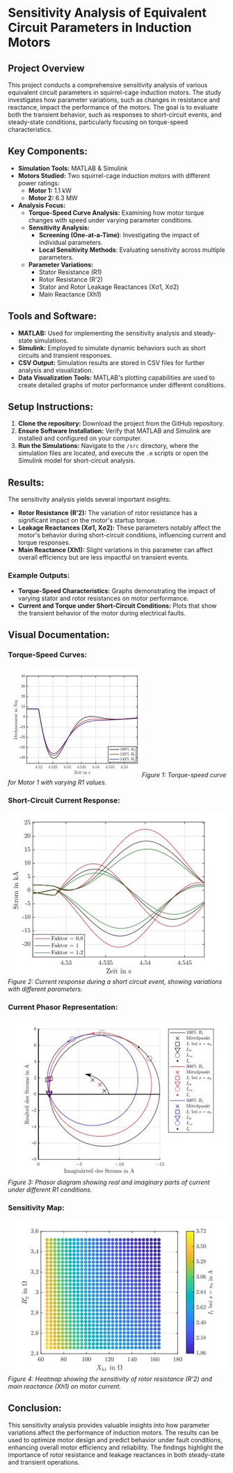 # Sensitivity Analysis of Equivalent Circuit Parameters in Induction Motors

## Project Overview
This project conducts a comprehensive sensitivity analysis of various equivalent circuit parameters in squirrel-cage induction motors. The study investigates how parameter variations, such as changes in resistance and reactance, impact the performance of the motors. The goal is to evaluate both the transient behavior, such as responses to short-circuit events, and steady-state conditions, particularly focusing on torque-speed characteristics.

## Key Components:
- **Simulation Tools:** MATLAB & Simulink
- **Motors Studied:** Two squirrel-cage induction motors with different power ratings:
  - **Motor 1:** 1.1 kW
  - **Motor 2:** 6.3 MW
- **Analysis Focus:**
  - **Torque-Speed Curve Analysis:** Examining how motor torque changes with speed under varying parameter conditions.
  - **Sensitivity Analysis:** 
    - **Screening (One-at-a-Time)**: Investigating the impact of individual parameters.
    - **Local Sensitivity Methods**: Evaluating sensitivity across multiple parameters.
  - **Parameter Variations:**
    - Stator Resistance (R1)
    - Rotor Resistance (R’2)
    - Stator and Rotor Leakage Reactances (Xσ1, Xσ2)
    - Main Reactance (Xh1)

## Tools and Software:
- **MATLAB:** Used for implementing the sensitivity analysis and steady-state simulations.
- **Simulink:** Employed to simulate dynamic behaviors such as short circuits and transient responses.
- **CSV Output:** Simulation results are stored in CSV files for further analysis and visualization.
- **Data Visualization Tools:** MATLAB's plotting capabilities are used to create detailed graphs of motor performance under different conditions.

## Setup Instructions:
1. **Clone the repository:** Download the project from the GitHub repository.
2. **Ensure Software Installation:** Verify that MATLAB and Simulink are installed and configured on your computer.
3. **Run the Simulations:** Navigate to the `/src` directory, where the simulation files are located, and execute the `.m` scripts or open the Simulink model for short-circuit analysis.

## Results:
The sensitivity analysis yields several important insights:
- **Rotor Resistance (R’2):** The variation of rotor resistance has a significant impact on the motor's startup torque.
- **Leakage Reactances (Xσ1, Xσ2):** These parameters notably affect the motor's behavior during short-circuit conditions, influencing current and torque responses.
- **Main Reactance (Xh1):** Slight variations in this parameter can affect overall efficiency but are less impactful on transient events.

### Example Outputs:
- **Torque-Speed Characteristics:** Graphs demonstrating the impact of varying stator and rotor resistances on motor performance.
- **Current and Torque under Short-Circuit Conditions:** Plots that show the transient behavior of the motor during electrical faults.
  
## Visual Documentation:

### Torque-Speed Curves:
![Torque-Speed Curve](Drehmoment.jpg)
*Figure 1: Torque-speed curve for Motor 1 with varying R1 values.*

### Short-Circuit Current Response:
![Short Circuit Current](Stoßstrom.jpg)
*Figure 2: Current response during a short circuit event, showing variations with different parameters.*

### Current Phasor Representation:
![Stromortskurve](stromsrtskurve.jpg)
*Figure 3: Phasor diagram showing real and imaginary parts of current under different R1 conditions.*

### Sensitivity Map:
![Widerstand Einfluss](Widerstand_Einfluss.jpg)
*Figure 4: Heatmap showing the sensitivity of rotor resistance (R'2) and main reactance (Xh1) on motor current.*

## Conclusion:
This sensitivity analysis provides valuable insights into how parameter variations affect the performance of induction motors. The results can be used to optimize motor design and predict behavior under fault conditions, enhancing overall motor efficiency and reliability. The findings highlight the importance of rotor resistance and leakage reactances in both steady-state and transient operations.
